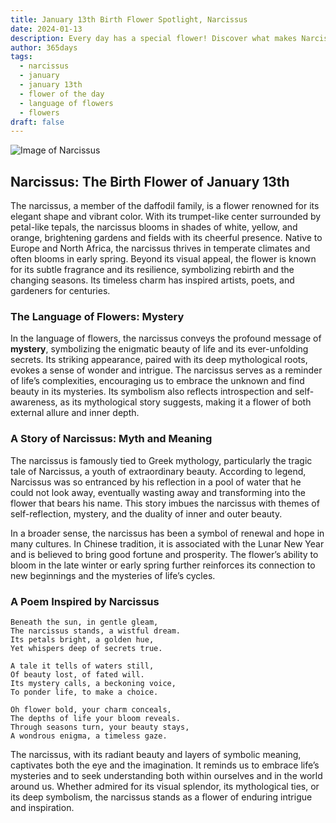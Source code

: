 ```yaml
---
title: January 13th Birth Flower Spotlight, Narcissus
date: 2024-01-13
description: Every day has a special flower! Discover what makes Narcissus unique as today’s birth flower and its symbolic meaning.
author: 365days
tags:
  - narcissus
  - january
  - january 13th
  - flower of the day
  - language of flowers
  - flowers
draft: false
---
```


![Image of Narcissus](https://cdn.pixabay.com/photo/2021/04/06/19/20/daffodils-6157253_1280.jpg#center)


## Narcissus: The Birth Flower of January 13th

The narcissus, a member of the daffodil family, is a flower renowned for its elegant shape and vibrant color. With its trumpet-like center surrounded by petal-like tepals, the narcissus blooms in shades of white, yellow, and orange, brightening gardens and fields with its cheerful presence. Native to Europe and North Africa, the narcissus thrives in temperate climates and often blooms in early spring. Beyond its visual appeal, the flower is known for its subtle fragrance and its resilience, symbolizing rebirth and the changing seasons. Its timeless charm has inspired artists, poets, and gardeners for centuries.

### The Language of Flowers: Mystery

In the language of flowers, the narcissus conveys the profound message of **mystery**, symbolizing the enigmatic beauty of life and its ever-unfolding secrets. Its striking appearance, paired with its deep mythological roots, evokes a sense of wonder and intrigue. The narcissus serves as a reminder of life’s complexities, encouraging us to embrace the unknown and find beauty in its mysteries. Its symbolism also reflects introspection and self-awareness, as its mythological story suggests, making it a flower of both external allure and inner depth.

### A Story of Narcissus: Myth and Meaning

The narcissus is famously tied to Greek mythology, particularly the tragic tale of Narcissus, a youth of extraordinary beauty. According to legend, Narcissus was so entranced by his reflection in a pool of water that he could not look away, eventually wasting away and transforming into the flower that bears his name. This story imbues the narcissus with themes of self-reflection, mystery, and the duality of inner and outer beauty.

In a broader sense, the narcissus has been a symbol of renewal and hope in many cultures. In Chinese tradition, it is associated with the Lunar New Year and is believed to bring good fortune and prosperity. The flower’s ability to bloom in the late winter or early spring further reinforces its connection to new beginnings and the mysteries of life’s cycles.

### A Poem Inspired by Narcissus

```
Beneath the sun, in gentle gleam,  
The narcissus stands, a wistful dream.  
Its petals bright, a golden hue,  
Yet whispers deep of secrets true.  

A tale it tells of waters still,  
Of beauty lost, of fated will.  
Its mystery calls, a beckoning voice,  
To ponder life, to make a choice.  

Oh flower bold, your charm conceals,  
The depths of life your bloom reveals.  
Through seasons turn, your beauty stays,  
A wondrous enigma, a timeless gaze.  
```

The narcissus, with its radiant beauty and layers of symbolic meaning, captivates both the eye and the imagination. It reminds us to embrace life’s mysteries and to seek understanding both within ourselves and in the world around us. Whether admired for its visual splendor, its mythological ties, or its deep symbolism, the narcissus stands as a flower of enduring intrigue and inspiration.


